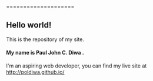 
====================

## Hello world!
This is the repository of my site.

#### My name is Paul John C. Diwa .

I'm an aspiring web developer, you can find my live site at
http://poldiwa.github.io/
